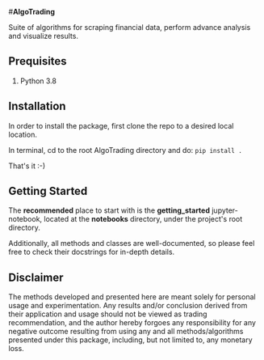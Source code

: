 #**AlgoTrading**

Suite of algorithms for scraping financial data, perform advance analysis and
 visualize results.

## Prequisites
1. Python 3.8

## Installation 
In order to install the package, first clone the repo to a desired local
location. 

In terminal, cd to the root AlgoTrading directory and do:
`
pip install .
`

That's it :-)

## Getting Started
The **recommended** place to start with is the **getting_started** jupyter-notebook, 
located at the **notebooks** directory, under the project's root directory.

Additionally, all methods and classes are well-documented, so please feel free to check
their docstrings for in-depth details.

## Disclaimer
The methods developed and presented here are meant solely for personal usage and 
experimentation. Any results and/or conclusion derived from their application and usage
should not be viewed as trading recommendation, and the author hereby forgoes any
responsibility for any negative outcome resulting from using any and all methods/algorithms
presented under this package, including, but not limited to, any monetary loss.
